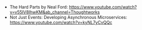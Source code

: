 - The Hard Parts by Neal Ford: https://www.youtube.com/watch?v=v55IV8IhwKM&ab_channel=Thoughtworks
- Not Just Events: Developing Asynchronous Microservices: https://www.youtube.com/watch?v=kyNL7yCvQQc

